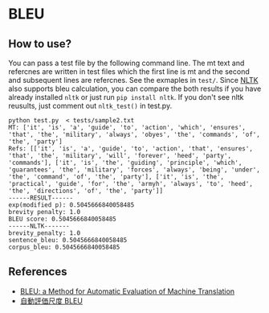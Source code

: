 # BLEU

## How to use?

You can pass a test file by the following command line.
The mt text and refercnes are written in test files which the first line is mt and the second and subsequent lines are refercnes. See the exmaples in `test/`.
Since [NLTK](https://www.nltk.org/_modules/nltk/translate/bleu_score.html) also supports bleu calculation, you can compare the both results if you have already installed `nltk` or just run `pip install nltk`. If you don't see nltk reusults, just comment out `nltk_test()` in test.py.

```
python test.py  < tests/sample2.txt
MT: ['it', 'is', 'a', 'guide', 'to', 'action', 'which', 'ensures', 'that', 'the', 'military', 'always', 'obyes', 'the', 'commands', 'of', 'the', 'party']
Refs: [['it', 'is', 'a', 'guide', 'to', 'action', 'that', 'ensures', 'that', 'the', 'military', 'will', 'forever', 'heed', 'party', 'commands'], ['it', 'is', 'the', 'guiding', 'principle', 'which', 'guarantees', 'the', 'military', 'forces', 'always', 'being', 'under', 'the', 'command', 'of', 'the', 'party'], ['it', 'is', 'the', 'practical', 'guide', 'for', 'the', 'armyh', 'always', 'to', 'heed', 'the', 'directions', 'of', 'the', 'party']]
------RESULT------
exp(modified p): 0.5045666840058485
brevity penalty: 1.0
BLEU score: 0.5045666840058485
------NLTK-------
brevity_penalty: 1.0
sentence_bleu: 0.5045666840058485
corpus_bleu: 0.5045666840058485
```

## References
- [BLEU: a Method for Automatic Evaluation of Machine Translation](https://www.aclweb.org/anthology/P02-1040.pdf)
- [自動評価尺度 BLEU](http://www2.nict.go.jp/astrec-att/member/mutiyama/corpmt/4.pdf)
